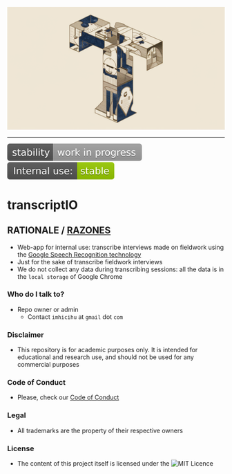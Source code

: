 <p align="center">
  <img src="images/LjwTgd4cSAumdXh8EaXXbg.webp?raw=true" alt="Logotipo de transcriptIO"/>
</p>

---

![stability-work_in_progress](images/stability-work_in_progress-lightgrey.svg)
![internaluse-green](images/internal_use_-stable-green.svg)

# transcriptIO

## RATIONALE / [RAZONES](LEEME.md)

* Web-app for internal use: transcribe interviews made on fieldwork using the [Google Speech Recognition technology](https://www.google.com/intl/en/chrome/demos/speech.html)
* Just for the sake of transcribe fieldwork interviews
* We do not collect any data during transcribing sessions: all the data is in the `local storage` of Google Chrome
     
### Who do I talk to? ###

* Repo owner or admin
    - Contact `imhicihu` at `gmail` dot `com`

### Disclaimer
* This repository is for academic purposes only. It is intended for educational and research use, and should not be used for any commercial purposes

### Code of Conduct

* Please, check our [Code of Conduct](code_of_conduct.md)

### Legal ###

* All trademarks are the property of their respective owners

### License ###

* The content of this project itself is licensed under the ![MIT Licence](images/MIT-license-green.png)


